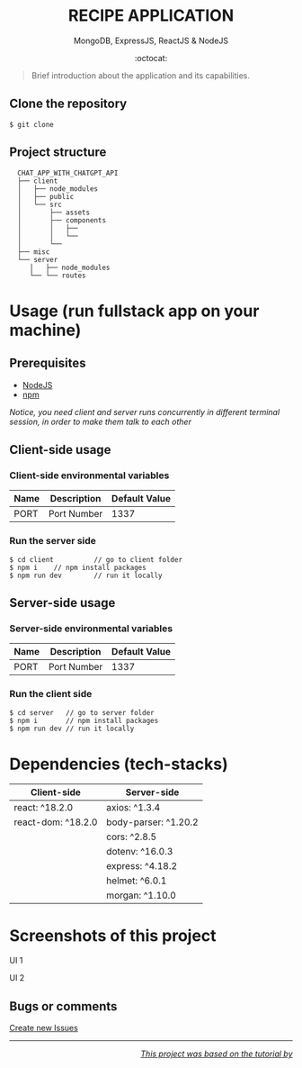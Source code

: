 <h1 align="center">
 RECIPE APPLICATION
</h1>
<p align="center">
MongoDB, ExpressJS, ReactJS & NodeJS
</p>
<p align="center">
:octocat:
</p>

> Brief introduction about the application and its capabilities.

## Clone the repository

```terminal
$ git clone
```

## Project structure

      CHAT_APP_WITH_CHATGPT_API
      ├── client
      │   ├── node_modules
      │   ├── public
      │   └── src
      │       ├── assets
      │       ├── components
      │       │   ├──
      │       │   └──
      │       └──
      ├── misc
      └── server
         │   ├── node_modules
         └── └── routes

# Usage (run fullstack app on your machine)

## Prerequisites

- [NodeJS](https://nodejs.org/en/download/)
- [npm](https://nodejs.org/en/download/package-manager/)

_Notice, you need client and server runs concurrently in different terminal session, in order to make them talk to each other_

## Client-side usage

### Client-side environmental variables

| Name | Description | Default Value |
| ---- | ----------- | ------------- |
| PORT | Port Number | 1337          |

### Run the server side

```terminal
$ cd client          // go to client folder
$ npm i    // npm install packages
$ npm run dev        // run it locally
```

## Server-side usage

### Server-side environmental variables

| Name | Description | Default Value |
| ---- | ----------- | ------------- |
| PORT | Port Number | 1337          |

### Run the client side

```terminal
$ cd server   // go to server folder
$ npm i       // npm install packages
$ npm run dev // run it locally
```

# Dependencies (tech-stacks)

| Client-side        | Server-side          |
| ------------------ | -------------------- |
| react: ^18.2.0     | axios: ^1.3.4        |
| react-dom: ^18.2.0 | body-parser: ^1.20.2 |
|                    | cors: ^2.8.5         |
|                    | dotenv: ^16.0.3      |
|                    | express: ^4.18.2     |
|                    | helmet: ^6.0.1       |
|                    | morgan: ^1.10.0      |

# Screenshots of this project

UI 1
![]()

UI 2
![]()

## Bugs or comments

[Create new Issues]()

---

<p align="right">
   <a href="#">
     <i>This project was based on the tutorial by </i>
   </a>
</p>
